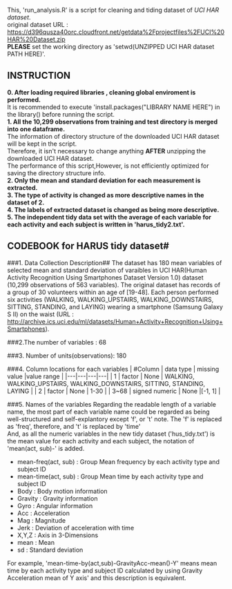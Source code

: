 This, 'run_analysis.R' is a script for cleaning and tiding dataset of *UCI HAR dataset*.  
original dataset URL : https://d396qusza40orc.cloudfront.net/getdata%2Fprojectfiles%2FUCI%20HAR%20Dataset.zip  
**PLEASE** set the working directory as 'setwd(UNZIPPED UCI HAR dataset PATH HERE)'.

## INSTRUCTION
**0. After loading required libraries , cleaning global enviroment is performed.**  
 It is recommended to execute 'install.packages("LIBRARY NAME HERE") in the library() before running the script.  
**1. All the 10,299 observations from training and test directory is merged into one dataframe.**  
 The information of directory structure of the downloaded UCI HAR dataset will be kept in the script.  
 Therefore, it isn't necessary to change anything **AFTER** unzipping the downloaded UCI HAR dataset.  
 The performance of this script,However, is not efficiently optimized for saving the directory structure info.  
**2. Only the mean and standard deviation for each measurement is extracted.**  
**3. The type of activity is changed as more descriptive names in the dataset of 2.**  
**4. The labels of extracted dataset is changed as being more descriptive.**  
**5. The independent tidy data set with the average of each variable for each activity and each subject is written in 'harus_tidy2.txt'.**

## CODEBOOK for HARUS tidy dataset#

###1. Data Collection Description##
The dataset has 180 mean variables of selected mean and standard deviation of varaibles in UCI HAR(Human Activity Recognition Using Smartphones Dataset Version 1.0) dataset (10,299 observations of 563 variables). 
The original dataset has records of a group of 30 volunteers within an age of [19-48]. Each person performed six activities (WALKING, WALKING_UPSTAIRS, WALKING_DOWNSTAIRS, SITTING, STANDING, and LAYING) wearing a smartphone (Samsung Galaxy S II) on the waist (URL : http://archive.ics.uci.edu/ml/datasets/Human+Activity+Recognition+Using+Smartphones).

###2.The number of variables : 68

###3. Number of units(observations): 180

###4. Column locations for each variables
|  #Column  | data type  | missing value  |value range  |
|---|---|---|---|
|  1 |  factor  |  None | WALKING, WALKING_UPSTAIRS, WALKING_DOWNSTAIRS, SITTING, STANDING, LAYING  |
| 2  |  factor  | None  | 1-30  |
|  3~68 |  signed numeric   | None  |[-1, 1] |

###5. Names of the variables
Regarding the readable length of a variable name, the most part of each variable name could be regarded as being well-structured and self-explantory except 'f', or 't' note. The 'f' is replaced as 'freq', therefore, and 't' is replaced by 'time'  
And, as all the numeric variables in the new tidy dataset ('hus_tidy.txt') is the mean value for each activity and each subject, the notation of 'mean(act, sub)-' is added.

* mean-freq(act, sub) : Group Mean frequency by each activity type and subject ID
* mean-time(act, sub) : Group Mean time by each activity type and subject ID
* Body : Body motion information
* Gravity : Gravity information
* Gyro : Angular information
* Acc : Acceleration
* Mag : Magnitude
* Jerk : Deviation of acceleration with time
* X,Y,Z : Axis in 3-Dimensions
* mean : Mean
* sd : Standard deviation  

For example, 'mean-time-by(act,sub)-GravityAcc-mean()-Y' means mean time by each activity type and subject ID calculated by using Gravity Acceleration mean of Y axis' and this description is equivalent.
 


